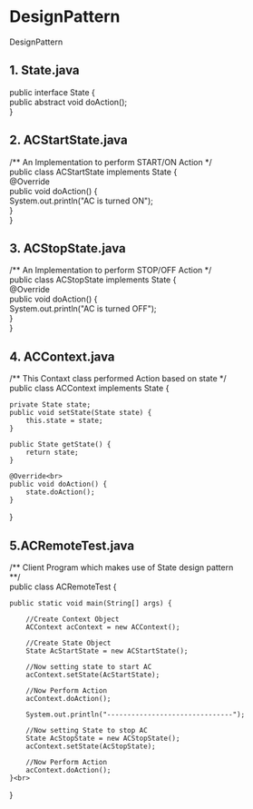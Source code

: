 # DesignPattern
DesignPattern

## 1. State.java

public interface State {<br>
	public abstract void doAction();<br>
}<br>

## 2. ACStartState.java

/** An Implementation to perform START/ON Action */<br>
public class ACStartState implements State {<br>
	@Override<br>
	public void doAction() {<br>
		System.out.println("AC is turned ON");<br>
	}<br>
}<br>

## 3. ACStopState.java

/** An Implementation to perform STOP/OFF Action */<br>
public class ACStopState implements State {<br>
	@Override<br>
	public void doAction() {<br>
		System.out.println("AC is turned OFF");<br>
	}<br>
}<br>

## 4. ACContext.java

/** This Contaxt class performed Action based on state  */ <br>
public class ACContext implements State {
 
	private State state;
	public void setState(State state) {
		this.state = state;
	}
	
	public State getState() {
		return state;
	}
	
	@Override<br>
	public void doAction() {
		state.doAction();
	}
}

## 5.ACRemoteTest.java

/** Client Program which makes use of State design pattern<br> **/ <br>
public class ACRemoteTest {<br>
 
	public static void main(String[] args) {
		 
		//Create Context Object
		ACContext acContext = new ACContext();
		
		//Create State Object
		State AcStartState = new ACStartState();
		
		//Now setting state to start AC
		acContext.setState(AcStartState);
		
		//Now Perform Action
		acContext.doAction();
		
		System.out.println("-------------------------------");
		
		//Now setting State to stop AC
		State AcStopState = new ACStopState();
		acContext.setState(AcStopState); 
		
		//Now Perform Action 
		acContext.doAction();
	}<br>
}
